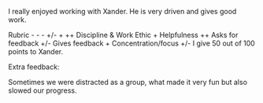 I really enjoyed working with Xander. He is very driven and gives good work.

Rubric	- -	-	+/-	+	++
Discipline & Work Ethic					+
Helpfulness					            ++
Asks for feedback					    +/-
Gives feedback					        +
Concentration/focus					    +/-
I give 50 out of 100 points to Xander.

Extra feedback:

Sometimes we were distracted as a group, what made it very fun but also slowed our progress.